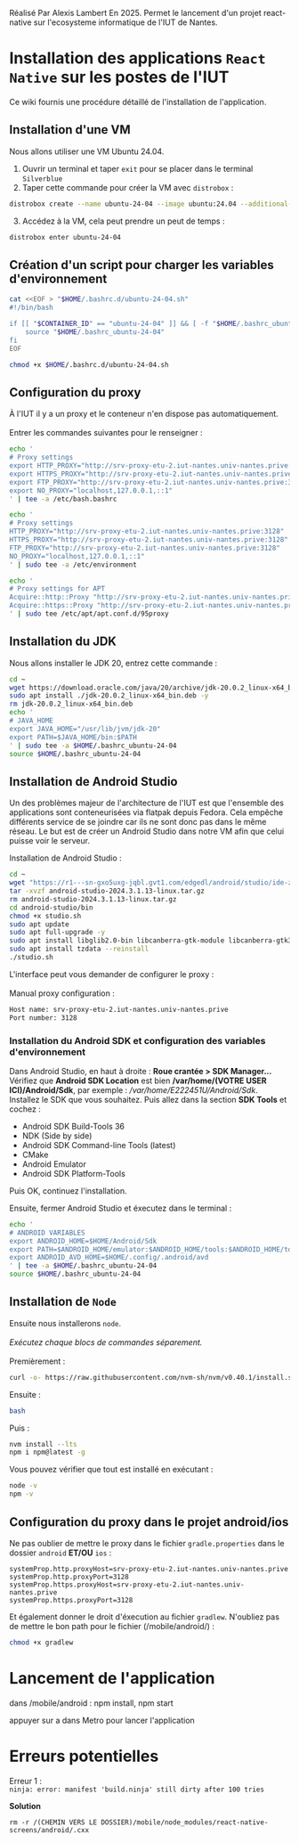 Réalisé Par Alexis Lambert En 2025.
Permet le lancement d'un projet react-native sur l'ecosysteme informatique de l'IUT de Nantes.

# Installation des applications `React Native` sur les postes de l'IUT

Ce wiki fournis une procédure détaillé de l'installation de l'application.  

## Installation d'une VM
Nous allons utiliser une VM Ubuntu 24.04. 

1. Ouvrir un terminal et taper `exit` pour se placer dans le terminal `Silverblue`
2. Taper cette commande pour créer la VM avec `distrobox` :

```bash
distrobox create --name ubuntu-24-04 --image ubuntu:24.04 --additional-packages "nano git" -I -Y
```

3. Accédez à la VM, cela peut prendre un peut de temps :

```bash
distrobox enter ubuntu-24-04
```

## Création d'un script pour charger les variables d'environnement

```bash
cat <<EOF > "$HOME/.bashrc.d/ubuntu-24-04.sh"
#!/bin/bash

if [[ "$CONTAINER_ID" == "ubuntu-24-04" ]] && [ -f "$HOME/.bashrc_ubuntu-24-04" ]; then
    source "$HOME/.bashrc_ubuntu-24-04"
fi
EOF

chmod +x $HOME/.bashrc.d/ubuntu-24-04.sh
```

## Configuration du proxy
À l'IUT il y a un proxy et le conteneur n'en dispose pas automatiquement.\
\
Entrer les commandes suivantes pour le renseigner :

```bash
echo '
# Proxy settings
export HTTP_PROXY="http://srv-proxy-etu-2.iut-nantes.univ-nantes.prive:3128"
export HTTPS_PROXY="http://srv-proxy-etu-2.iut-nantes.univ-nantes.prive:3128"
export FTP_PROXY="http://srv-proxy-etu-2.iut-nantes.univ-nantes.prive:3128"
export NO_PROXY="localhost,127.0.0.1,::1"
' | tee -a /etc/bash.bashrc

echo '
# Proxy settings
HTTP_PROXY="http://srv-proxy-etu-2.iut-nantes.univ-nantes.prive:3128"
HTTPS_PROXY="http://srv-proxy-etu-2.iut-nantes.univ-nantes.prive:3128"
FTP_PROXY="http://srv-proxy-etu-2.iut-nantes.univ-nantes.prive:3128"
NO_PROXY="localhost,127.0.0.1,::1"
' | sudo tee -a /etc/environment

echo '
# Proxy settings for APT
Acquire::http::Proxy "http://srv-proxy-etu-2.iut-nantes.univ-nantes.prive:3128";
Acquire::https::Proxy "http://srv-proxy-etu-2.iut-nantes.univ-nantes.prive:3128";
' | sudo tee /etc/apt/apt.conf.d/95proxy
```

## Installation du JDK
Nous allons installer le JDK 20, entrez cette commande :

```bash
cd ~
wget https://download.oracle.com/java/20/archive/jdk-20.0.2_linux-x64_bin.deb
sudo apt install ./jdk-20.0.2_linux-x64_bin.deb -y
rm jdk-20.0.2_linux-x64_bin.deb
echo '
# JAVA_HOME
export JAVA_HOME="/usr/lib/jvm/jdk-20"
export PATH=$JAVA_HOME/bin:$PATH
' | sudo tee -a $HOME/.bashrc_ubuntu-24-04
source $HOME/.bashrc_ubuntu-24-04
```

## Installation de Android Studio

Un des problèmes majeur de l'architecture de l'IUT est que l'ensemble des applications sont conteneurisées via flatpak depuis Fedora. Cela empêche différents service de se joindre car ils ne sont donc pas dans le même réseau. Le but est de créer un Android Studio dans notre VM afin que celui puisse voir le serveur.

Installation de Android Studio :

```bash
cd ~
wget "https://r1---sn-gxo5uxg-jqbl.gvt1.com/edgedl/android/studio/ide-zips/2024.3.1.13/android-studio-2024.3.1.13-linux.tar.gz"
tar -xvzf android-studio-2024.3.1.13-linux.tar.gz
rm android-studio-2024.3.1.13-linux.tar.gz
cd android-studio/bin
chmod +x studio.sh
sudo apt update
sudo apt full-upgrade -y
sudo apt install libglib2.0-bin libcanberra-gtk-module libcanberra-gtk3-module libpulse0 libnss3 libxkbfile1 libxcb-xinerama0 libxcb-cursor0 libx11-xcb1 libxcb1 qt5-qmake qtbase5-dev qtchooser qt5-qmake-bin libxcb1-dev libx11-6 libvulkan1 ninja-build -y
sudo apt install tzdata --reinstall
./studio.sh
```

L'interface peut vous demander de configurer le proxy : \
\
Manual proxy configuration :
```bash
Host name: srv-proxy-etu-2.iut-nantes.univ-nantes.prive
Port number: 3128
```

### Installation du Android SDK et configuration des variables d'environnement
Dans Android Studio, en haut à droite : **Roue crantée > SDK Manager...**
Vérifiez que **Android SDK Location** est bien **/var/home/(VOTRE USER ICI)/Android/Sdk**, par exemple :
*/var/home/E222451U/Android/Sdk*.
Installez le SDK que vous souhaitez.
Puis allez dans la section **SDK Tools** et cochez :
- Android SDK Build-Tools 36
- NDK (Side by side)
- Android SDK Command-line Tools (latest)
- CMake
- Android Emulator
- Android SDK Platform-Tools

Puis OK, continuez l'installation.

Ensuite, fermer Android Studio et éxecutez dans le terminal :

```bash
echo '
# ANDROID VARIABLES
export ANDROID_HOME=$HOME/Android/Sdk
export PATH=$ANDROID_HOME/emulator:$ANDROID_HOME/tools:$ANDROID_HOME/tools/bin:$ANDROID_HOME/platform-tools:$PATH
export ANDROID_AVD_HOME=$HOME/.config/.android/avd
' | tee -a $HOME/.bashrc_ubuntu-24-04
source $HOME/.bashrc_ubuntu-24-04
```

## Installation de `Node`
Ensuite nous installerons `node`.  \
\
*Exécutez chaque blocs de commandes séparement.* \
\
Premièrement :
```sh
curl -o- https://raw.githubusercontent.com/nvm-sh/nvm/v0.40.1/install.sh | bash
```

Ensuite :
```sh
bash
```

Puis :
```sh
nvm install --lts
npm i npm@latest -g
```

Vous pouvez vérifier que tout est installé en exécutant :
```sh
node -v
npm -v
```

## Configuration du proxy dans le projet android/ios
Ne pas oublier de mettre le proxy dans le fichier `gradle.properties` dans le dossier `android` **ET/OU** `ios` :

```properties
systemProp.http.proxyHost=srv-proxy-etu-2.iut-nantes.univ-nantes.prive
systemProp.http.proxyPort=3128
systemProp.https.proxyHost=srv-proxy-etu-2.iut-nantes.univ-nantes.prive
systemProp.https.proxyPort=3128
```

Et également donner le droit d'éxecution au fichier `gradlew`. N'oubliez pas de mettre le bon path pour le fichier (/mobile/android/) :
```bash
chmod +x gradlew
```

# Lancement de l'application

dans /mobile/android : npm install, npm start

appuyer sur a dans Metro pour lancer l'application

# Erreurs potentielles

Erreur 1 :\
```ninja: error: manifest 'build.ninja' still dirty after 100 tries```

**Solution**

```rm -r /(CHEMIN VERS LE DOSSIER)/mobile/node_modules/react-native-screens/android/.cxx```
